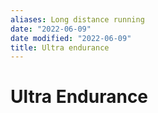 ```yaml
---
aliases: Long distance running
date: "2022-06-09"
date modified: "2022-06-09"
title: Ultra endurance
---
```


# Ultra Endurance
